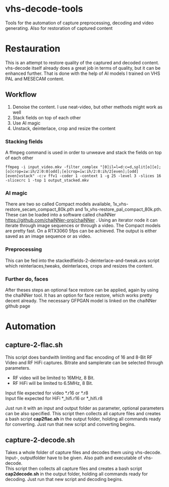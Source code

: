 # vhs-decode-tools
Tools for the automation of capture preprocessing, decoding and video generating. Also for restoration of captured content

# Restauration
This is an attempt to restore quality of the captured and decoded content. vhs-decode itself already does a great job in terms of quality, but it can be enhanced further. That is done with the help of AI models I trained on VHS PAL and MESECAM content.
## Workflow
1. Denoise the content. I use neat-video, but other methods might work as well
2. Stack fields on top of each other
3. Use AI magic
4. Unstack, deinterlace, crop and resize the content

### Stacking fields
A ffmpeg command is used in order to unweave and stack the fields on top of each other

```ffmpeg -i input_video.mkv -filter_complex "[0]il=l=d:c=d,split[o][e];[o]crop=iw:ih/2:0:0[odd];[e]crop=iw:ih/2:0:ih/2[even];[odd][even]vstack" -c:v ffv1 -coder 1 -context 1 -g 25 -level 3 -slices 16 -slicecrc 1 -top 1 output_stacked.mkv```
### AI magic
There are two so called Compact models available, 1x_vhs-restore_secam_compact_80k.pth and 1x_vhs-restore_pal_compact_80k.pth. These can be loaded into a software called chaiNNer https://github.com/chaiNNer-org/chaiNNer . Using an iterator node it can iterate through image sequences or through a video. The Compact models are pretty fast. On a RTX3060 5fps can be achieved.
The output is either saved as an image sequence or as video.

### Preprocessing
This can be fed into the stackedfields-2-deinterlace-and-tweak.avs script which reinterlaces,tweaks, deinterlaces, crops and resizes the content.

### Further do, faces
After theses steps an optional face restore can be applied, again by using the chaiNNer tool. It has an option for face restore, which works pretty decent already. The necessary GFPGAN model is linked on the chaiNNer github page

# Automation 
## capture-2-flac.sh
This script does bandwith limiting and flac encoding of 16 and 8-Bit RF Video and RF HiFi captures. Bitrate and samplerate can be selected through parameters.
* RF video will be limited to 16MHz, 8 Bit.
* RF HiFi will be limited to 6.5MHz, 8 Bit.

Input file expected for video *.r16 or *.r8 \
Input file expected for HiFi *_hifi.r16 or *_hifi.r8

Just run it with an input and output folder as parameter, optional parameters can be also specified. This script then collects all capture files and creates a bash script **cap2flac.sh** in the output folder, holding all commands ready for converting. Just run that new script and converting begins.

## capture-2-decode.sh
Takes a whole folder of capture files and decodes them using vhs-decode. \
Input-, outputfolder have to be given. Also path and executable of vhs-decode. \
This script then collects all capture files and creates a bash script **cap2decode.sh** in the output folder, holding all commands ready for decoding. Just run that new script and decoding begins.
